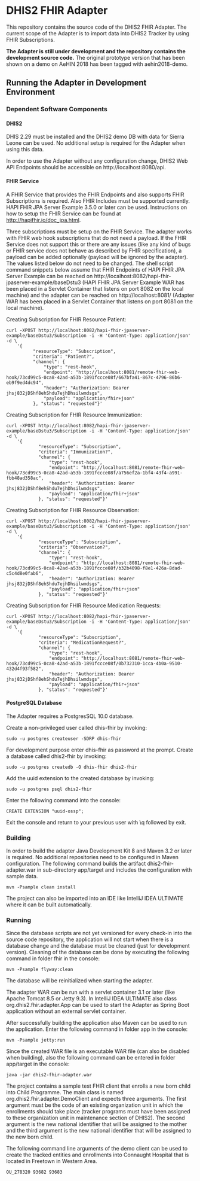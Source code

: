 # DHIS2 FHIR Adapter
This repository contains the source code of the DHIS2 FHIR Adapter. The current scope of the Adapter is to import data into DHIS2 Tracker by using FHIR Subscriptions.

__The Adapter is still under development and the repository contains the development source code.__ The original prototype version that has been shown on a demo on AeHIN 2018 has been tagged with aehin2018-demo. 

## Running the Adapter in Development Environment
### Dependent Software Components
#### DHIS2
DHIS 2.29 must be installed and the DHIS2 demo DB with data for Sierra Leone can be used. No additional setup is required for the Adapter when using this data.

In order to use the Adapter without any configuration change, DHIS2 Web API Endpoints should be accessible on http://localhost:8080/api.

#### FHIR Service
A FHIR Service that provides the FHIR Endpoints and also supports FHIR Subscriptions is required. Also FHIR Includes must be supported currently. HAPI FHIR JPA Server Example 3.5.0 or later can be used. Instructions on how to setup the FHIR Service can be found at http://hapifhir.io/doc_jpa.html.

Three subscriptions must be setup on the FHIR Service. The adapter works with FHIR web hook subscriptions that do not need a payload. If the FHIR Service does not support this or there are any issues (like any kind of bugs or FHIR service does not behave as
 described by FHIR specification), a payload can be added optionally (payload will be ignored by the adapter). The values listed below do not need to be changed. The shell script command snippets below assume that FHIR Endpoints of HAPI FHIR JPA Server 
 Example can be reached on http://localhost:8082/hapi-fhir-jpaserver-example/baseDstu3 (HAPI FHIR JPA Server Example WAR has been placed in a Servlet Container that listens on port 8082 on the local machine) and the adapter can be reached on 
 http://localhost:8081/ (Adapter WAR has been placed in a Servlet Container that listens on port 8081 on the local machine).

Creating Subscription for FHIR Resource Patient:

    curl -XPOST http://localhost:8082/hapi-fhir-jpaserver-example/baseDstu3/Subscription -i -H 'Content-Type: application/json' -d \
        '{
              "resourceType": "Subscription",
              "criteria": "Patient?",
              "channel": {
                  "type": "rest-hook",
                  "endpoint": "http://localhost:8081/remote-fhir-web-hook/73cd99c5-0ca8-42ad-a53b-1891fccce08f/667bfa41-867c-4796-86b6-eb9f9ed4dc94",
                  "header": "Authorization: Bearer jhsj832jDShf8ehShdu7ejhDhsilwmdsgs",
                  "payload": "application/fhir+json"
              }, "status": "requested"}'

Creating Subscription for FHIR Resource Immunization:

    curl -XPOST http://localhost:8082/hapi-fhir-jpaserver-example/baseDstu3/Subscription -i -H 'Content-Type: application/json' -d \
        '{
                "resourceType": "Subscription",
                "criteria": "Immunization?",
                "channel": {
                    "type": "rest-hook",
                    "endpoint": "http://localhost:8081/remote-fhir-web-hook/73cd99c5-0ca8-42ad-a53b-1891fccce08f/a756ef2a-1bf4-43f4-a991-fbb48ad358ac",
                    "header": "Authorization: Bearer jhsj832jDShf8ehShdu7ejhDhsilwmdsgs",
                    "payload": "application/fhir+json"
                }, "status": "requested"}'
                
Creating Subscription for FHIR Resource Observation:

    curl -XPOST http://localhost:8082/hapi-fhir-jpaserver-example/baseDstu3/Subscription -i -H 'Content-Type: application/json' -d \
        '{
                "resourceType": "Subscription",
                "criteria": "Observation?",
                "channel": {
                    "type": "rest-hook",
                    "endpoint": "http://localhost:8081/remote-fhir-web-hook/73cd99c5-0ca8-42ad-a53b-1891fccce08f/b32b4098-f8e1-426a-8dad-c5c4d8e0fab6",
                    "header": "Authorization: Bearer jhsj832jDShf8ehShdu7ejhDhsilwmdsgs",
                    "payload": "application/fhir+json"
                }, "status": "requested"}'    
                
Creating Subscription for FHIR Resource Medication Requests:

    curl -XPOST http://localhost:8082/hapi-fhir-jpaserver-example/baseDstu3/Subscription -i -H 'Content-Type: application/json' -d \
        '{
                "resourceType": "Subscription",
                "criteria": "MedicationRequest?",
                "channel": {
                    "type": "rest-hook",
                    "endpoint": "http://localhost:8081/remote-fhir-web-hook/73cd99c5-0ca8-42ad-a53b-1891fccce08f/0b732310-1cca-4b0a-9510-432d4f93f582",
                    "header": "Authorization: Bearer jhsj832jDShf8ehShdu7ejhDhsilwmdsgs",
                    "payload": "application/fhir+json"
                }, "status": "requested"}'                
                               
#### PostgreSQL Database
The Adapter requires a PostgresSQL 10.0 database. 

Create a non-privileged user called dhis-fhir by invoking:

    sudo -u postgres createuser -SDRP dhis-fhir                  

For development purpose enter dhis-fhir as password at the prompt. Create a database called dhis2-fhir by invoking:

    sudo -u postgres createdb -O dhis-fhir dhis2-fhir
    
Add the uuid extension to the created database by invoking:

    sudo -u postgres psql dhis2-fhir
    
Enter the following command into the console:

    CREATE EXTENSION "uuid-ossp";    
    
Exit the console and return to your previous user with \q followed by exit.    

### Building
In order to build the adapter Java Development Kit 8 and Maven 3.2 or later is required. No additional repositories need to be configured in Maven configuration. The following command builds the artifact dhis2-fhir-adapter.war in sub-directory app/target 
and includes the configuration with sample data.

    mvn -Psample clean install

The project can also be imported into an IDE like IntelliJ IDEA ULTIMATE where it can be built automatically.

### Running
Since the database scripts are not yet versioned for every check-in into the source code repository, the application will not start when there is a database change and the database must be cleaned (just for development version). Cleaning of the database 
can be done by executing the following command in folder fhir in the console:

    mvn -Psample flyway:clean
    
The database will be reinitialized when starting the adapter.

The adapter WAR can be run with a servlet container 3.1 or later (like Apache Tomcat 8.5 or Jetty 9.3). In IntelliJ IDEA ULTIMATE also class org.dhis2.fhir.adapter.App can be used to start the Adapter as Spring Boot application without an external servlet 
container.

After successfully building the application also Maven can be used to run the application. Enter the following command in folder app in the console:

    mvn -Psample jetty:run
    
Since the created WAR file is an executable WAR file (can also be disabled when building), also the following command can be entered in folder app/target in the console:

    java -jar dhis2-fhir-adapter.war    

The project contains a sample test FHIR client that enrolls a new born child into Child Programme. The main class is named org.dhis2.fhir.adapter.DemoClient and expects three arguments. The first argument must be the code of an existing organization 
unit in which the enrollments should take place (tracker programs must have been assigned to these organization unit in maintenance section of DHIS2). The second argument is the new national identifier that will be assigned to the mother and the third 
argument is the new national identifier that will be assigned to the new born child.

The following command line arguments of the demo client can be used to create the tracked entities and enrollments into Connaught Hospital that is located in Freetown in Western Area.  

    OU_278320 93682 93683
